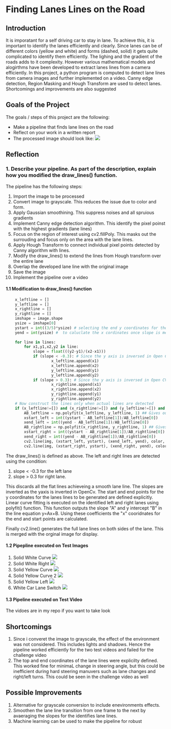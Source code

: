 # **Finding Lanes Lines on the Road**

## Introduction
It is imporatant for a self driving car to stay in lane. To achieve this, it is important to identify the lanes efficiently and clearly. Since lanes can be of different colors (yellow and white) and forms (dashed, solid) it gets quite complicated to identify them efficiently. The lighing and the gradient of the roads adds to it complexity. However various mathematical models and alogirthms have been developed to extract lanes lines from a camera efficiently. In this project, a python program is computed to detect lane lines from camera images and further implemented on a video. Canny edge detection, Region Masking and Hough Transform are used to detect lanes. Shortcomings and improvements are also suggested

## Goals of the Project
The goals / steps of this project are the following:
* Make a pipeline that finds lane lines on the road
* Reflect on your work in a written report
* The processed image should look like:
![](test_images_output/filename.png)

## Reflection
### 1. Describe your pipeline. As part of the description, explain how you modified the draw_lines() function.
The pipeline has the following steps:
1. Import the image to be processed
2. Convert image to grayscale. This reduces the issue due to color and form.
3. Apply Gaussian smoothining. This suppress noises and all spruious gradients
4. Implement Canny edge detection algorithm. This identify the pixel poinst with the highest gradients (lane lines)
5. Focus on the region of interest using cv2.fillPoly. This masks out the surrouding and focus only on the area with the lane lines.
6. Apply Hough Transform to connect individual pixel points detected by Canny algorithm with lines.
7. Modify the draw_lines() to extend the lines from Hough transform over the entire lane
8. Overlap the developed lane line with the original image
9. Save the image 
10. Implement the pipeline over a video 

#### 1.1 Modification to draw_lines() function 
``` python
    x_leftline = []
    y_leftline = []
    x_rightline = []
    y_rightline = []
    imshape = image.shape
    ysize = imshape[0]
    ystart = int((3/5)*ysize) # selecting the end y coordinates for the line (y1(end),y2(start))
    yend = int(ysize) #  to caluclate the x cordinates once slope is measured
    
    for line in lines:
        for x1,y1,x2,y2 in line:
            slope = float(((y2-y1)/(x2-x1)))
            if (slope < -0.3): # Since the y axis is inversed in Open CV, left lines have a negavtive slope
                    x_leftline.append(x1)
                    x_leftline.append(x2)
                    y_leftline.append(y1)
                    y_leftline.append(y2)
            if (slope > 0.3): # Since the y axis is inversed in Open CV, left lines have a negavtive slope
                    x_rightline.append(x1)
                    x_rightline.append(x2)
                    y_rightline.append(y1)
                    y_rightline.append(y2)
    # Now construct the lines only when actual lines are detected
    if (x_leftline!=[]) and (x_rightline!=[]) and (y_leftline!=[]) and (y_rightline!=[]): 
        AB_leftline = np.polyfit(x_leftline, y_leftline, 1) ## Gives out the slope and intercept (y=Ax+B) for left lines constructed  
        xstart_left = int((ystart - AB_leftline[1])/AB_leftline[0])
        xend_left = int((yend - AB_leftline[1])/AB_leftline[0])
        AB_rightline = np.polyfit(x_rightline, y_rightline, 1) ## Gives out the slope and intercept (y=Ax+B) for right lines constructed
        xstart_right = int((ystart - AB_rightline[1])/AB_rightline[0])
        xend_right = int((yend - AB_rightline[1])/AB_rightline[0])
        cv2.line(img, (xstart_left, ystart), (xend_left, yend), color, thickness) ## Plot both the left and right lines on the image
        cv2.line(img, (xstart_right, ystart), (xend_right, yend), color, thickness)
```
The draw_lines() is defined as above. The left and right lines are  detected using the condition:
1. slope < -0.3 for the left lane
2. slope > 0.3 for right lane.

This discards all the flat lines achieveing a smooth lane line. The slopes are inverted as the yaxis is inverted in OpenCv. The start and end points for the y coordinates for the lanes lines to be generated are defined explicitly. Linear curve fitting is executed on the identified left and right lanes using polyfit() function. This function outputs the slope "A" and y intercept "B" in the line equation y=Ax+B. Using these coefficients the "x" cooridnates for the end and start points are calculated. 

Finally cv2.line() generates the full lane lines on both sides of the lane. This is merged with the orginal image for display.

#### 1.2 Pipepline executed on Test Images
1. Solid White Curve
![](test_images_output/solidWhiteCurve.jpg)
2. Solid White Right
![](test_images_output/solidWhiteRight.jpg)
3. Solid Yellow Curve
![](test_images_output/solidYellowCurve.jpg)
4. Solid Yellow Curve 2
![](test_images_output/solidYellowCurve2.jpg)
5. Solid Yellow Left
![](test_images_output/solidYellowLeft.jpg)
6. White Car Lane Switch
![](test_images_output/whiteCarLaneSwitch.jpg)

#### 1.3 Pipeline executed on Test Video
The vidoes are in my repo if you want to take look

## Shortcomings
1. Since i converet the image to grayscale, the effect of the environment was not considered. This includes lights and shadows. Hence the pipeline worked efficiently for the two test videos and failed for the challenge video
2. The top and end coordinates of the lane lines were explicilty defined. This worked fine for minimaL change in steering angle, but this could be inefficient during hard steering manuvers such as lane changes and right/left turns. This could be seen in the challenge video as well

## Possible Improvements
1. Alternative for grayscale conversion to include enevironments effects. 
2. Smoothen the lane line transition from one frame to the next by avaeraging the slopes for the identifies lane lines.
3. Machine learning can be used to make the pipeline for robust
